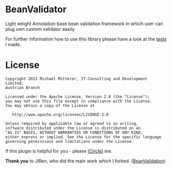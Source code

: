 BeanValidator
=============
Light weight Annotation base bean validation framework in which user can  plug own custom validator easily.

For further information how to use this library please have a look at the [tests][1] I made.

License
========

    Copyright 2013 Michael Mitterer, IT-Consulting and Development Limited,
    Austrian Branch

    Licensed under the Apache License, Version 2.0 (the "License");
    you may not use this file except in compliance with the License.
    You may obtain a copy of the License at

       http://www.apache.org/licenses/LICENSE-2.0

    Unless required by applicable law or agreed to in writing,
    software distributed under the License is distributed on an
    "AS IS" BASIS, WITHOUT WARRANTIES OR CONDITIONS OF ANY KIND,
    either express or implied. See the License for the specific language
    governing permissions and limitations under the License.

If this plugin is helpful for you - please [(Circle)](http://gplus.mikemitterer.at/) me.

**Thank you**
to JIRen, who did the main work which I forked. ([BeanValidation][1])

[1]: https://github.com/MikeMitterer/BeanValidator/blob/master/src/test/java/at/mikemitterer/bv/BeanValidatorTest.java
[50]: https://github.com/jiren/BeanValidation